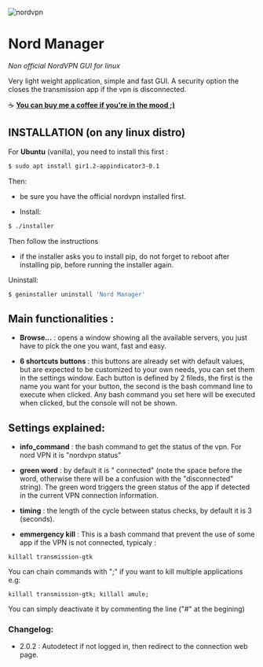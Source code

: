 ![nordvpn](https://lh3.googleusercontent.com/fYdbiwmBnCVn27ZUaGez84Q_F1F59cHpD3La-KpJmmhj9uAvtQaes72cbBTIt2n8gVjJAz0cEx5yAhM6H5Ou8D_T=w128-h128-e365-rj-sc0x00ffffff)

# Nord Manager

_Non official NordVPN GUI for linux_


Very light weight application, simple and fast GUI.
A security option the closes the transmission app if the vpn is
disconnected.

 :coffee: [**You can buy me a coffee if you're in the mood ;)**](https://www.buymeacoffee.com/byoso)

## INSTALLATION (on any linux distro)

For **Ubuntu** (vanilla), you need to install this first :
```bash
$ sudo apt install gir1.2-appindicator3-0.1
```

Then:

- be sure you have the official nordvpn installed first.

- Install:
```bash
$ ./installer
```
Then follow the instructions
- if the installer asks you to install pip, do not forget to reboot after installing pip, before running the installer again.

Uninstall:
```bash
$ geninstaller uninstall 'Nord Manager'
```

## Main functionalities :

- **Browse...** : opens a window showing all the available servers, you just
have to pick the one you want, fast and easy.

- **6 shortcuts buttons** : this buttons are already set with default values,
but are expected to be customized to your own needs,
you can set them in the settings window. Each button is defined by 2 fileds,
the first is the name you want for your button, the second is the bash
command line to execute when clicked. Any bash command you set here
will be executed when clicked, but the console will not be shown.



## Settings explained:

- **info_command** : the bash command to get the status of the vpn. For
nord VPN it is "nordvpn status"

- **green word** : by default it is " connected" (note the space before the
word, otherwise there will be a confusion with the "disconnected" string).
The green word triggers the green status of the app if detected in
the current VPN connection information.

- **timing** : the length of the cycle between status checks, by default
it is 3 (seconds).

- **emmergency kill** :
This is a bash command that prevent the use of some app if the VPN is
not connected, typicaly :
```
killall transmission-gtk
```
You can chain commands with ";" if you want to kill multiple applications e.g:
```
killall transmission-gtk; killall amule;
```
You can simply
deactivate it by commenting the line ("#" at the begining)


### Changelog:
- 2.0.2 : Autodetect if not logged in, then redirect to the connection web page.

